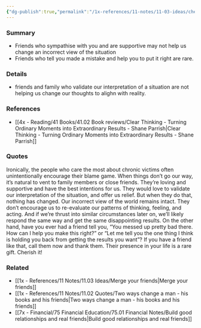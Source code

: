```yaml
---
{"dg-publish":true,"permalink":"/1x-references/11-notes/11-03-ideas/cherish-the-friend-who-tells-you-that-you-messed-up/","title":"Cherish the friend who tells you that you messed up"}
---
```



### Summary
- Friends who sympathise with you and are supportive may not help us change an incorrect view of the situation
- Friends who tell you made a mistake and help you to put it right are rare.

### Details
- friends and family who validate our interpretation of a situation are not helping us change our thoughts to alighn with reality.

### References
- [[4x - Reading/41 Books/41.02 Book reviews/Clear Thinking - Turning Ordinary Moments into Extraordinary Results - Shane  Parrish\|Clear Thinking - Turning Ordinary Moments into Extraordinary Results - Shane  Parrish]]

### Quotes
Ironically, the people who care the most about chronic victims often unintentionally encourage their blame game. When things don’t go our way, it’s natural to vent to family members or close friends. They’re loving and supportive and have the best intentions for us. They would love to validate our interpretation of the situation, and offer us relief. But when they do that, nothing has changed. Our incorrect view of the world remains intact. They don’t encourage us to re-evaluate our patterns of thinking, feeling, and acting. And if we’re thrust into similar circumstances later on, we’ll likely respond the same way and get the same disappointing results. On the other hand, have you ever had a friend tell you, “You messed up
pretty bad there. How can I help you make this right?” or “Let me tell you the one thing I think is holding you back from getting the results you want”? If you have a friend like that, call them now and thank them. Their presence in your life is a rare gift. Cherish it!


### Related
- [[1x - References/11 Notes/11.03 Ideas/Merge your friends\|Merge your friends]]
- [[1x - References/11 Notes/11.02 Quotes/Two ways change a man - his books and his friends\|Two ways change a man - his books and his friends]]
- [[7x - Financial/75 Financial Education/75.01 Financial Notes/Build good relationships and real friends\|Build good relationships and real friends]]